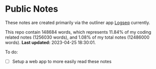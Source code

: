 # Public Notes

These notes are created primarily via the outliner app [Logseq](https://github.com/logseq/logseq) currently.

This repo contain 148684 words, which represents 11.84% of my coding related notes (1256030 words), and 1.08% of my total notes (12486000 words). **Last updated:** 2023-04-25 18:30:01. 

To do:

- [ ] Setup a web app to more easily read these notes
